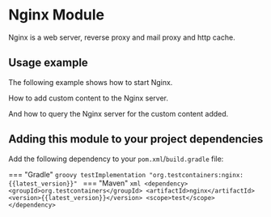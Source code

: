 # Nginx Module

Nginx is a web server, reverse proxy and mail proxy and http cache.

## Usage example

The following example shows how to start Nginx.

[//]: # (<!--codeinclude-->)
[//]: # ([Creating a Nginx container]&#40;../../modules/nginx/src/test/java/org/testcontainers/junit/SimpleNginxTest.java&#41; inside_block:creatingContainer)
[//]: # (<!--/codeinclude-->)

How to add custom content to the Nginx server.

[//]: # (<!--codeinclude-->)
[//]: # ([Creating the static content to serve]&#40;../../modules/nginx/src/test/java/org/testcontainers/junit/SimpleNginxTest.java&#41; inside_block:addCustomContent)
[//]: # (<!--/codeinclude-->)

And how to query the Nginx server for the custom content added.

[//]: # (<!--codeinclude-->)
[//]: # ([Creating the static content to serve]&#40;../../modules/nginx/src/test/java/org/testcontainers/junit/SimpleNginxTest.java&#41; inside_block:getFromNginxServer)
[//]: # (<!--/codeinclude-->)

## Adding this module to your project dependencies

Add the following dependency to your `pom.xml`/`build.gradle` file:

=== "Gradle"
    ```groovy
    testImplementation "org.testcontainers:nginx:{{latest_version}}"
    ```
=== "Maven"
    ```xml
    <dependency>
        <groupId>org.testcontainers</groupId>
        <artifactId>nginx</artifactId>
        <version>{{latest_version}}</version>
        <scope>test</scope>
    </dependency>
    ```
